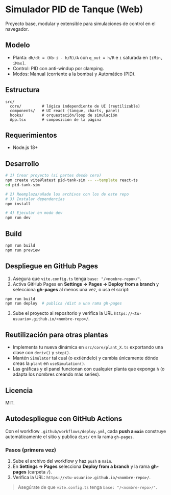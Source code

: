 # Simulador PID de Tanque (Web)

Proyecto base, modular y extensible para simulaciones de control en el navegador.

## Modelo

- Planta: `dh/dt = (Kb·i - h/R)/A` con `q_out = h/R` e `i` saturada en `[iMin, iMax]`.
- Control: PID con anti-windup por clamping.
- Modos: Manual (corriente a la bomba) y Automático (PID).

## Estructura
```
src/
  core/         # lógica independiente de UI (reutilizable)
  components/   # UI react (tanque, charts, panel)
  hooks/        # orquestación/loop de simulación
  App.tsx       # composición de la página
```

## Requerimientos
- Node.js 18+

## Desarrollo
```bash
# 1) Crear proyecto (si partes desde cero)
npm create vite@latest pid-tank-sim -- --template react-ts
cd pid-tank-sim

# 2) Reemplaza/añade los archivos con los de este repo
# 3) Instalar dependencias
npm install

# 4) Ejecutar en modo dev
npm run dev
```

## Build
```bash
npm run build
npm run preview
```

## Despliegue en GitHub Pages
1. Asegura que `vite.config.ts` tenga `base: "/<nombre-repo>/"`.
2. Activa GitHub Pages en **Settings → Pages → Deploy from a branch** y selecciona **gh-pages** al menos una vez, o usa el script:
```bash
npm run build
npm run deploy  # publica /dist a una rama gh-pages
```
3. Sube el proyecto al repositorio y verifica la URL `https://<tu-usuario>.github.io/<nombre-repo>/`.

## Reutilización para otras plantas
- Implementa tu nueva dinámica en `src/core/plant_X.ts` exportando una clase con `deriv()` y `step()`.
- Mantén `Simulator` tal cual (o extiéndelo) y cambia únicamente dónde creas la `plant` en `useSimulation()`.
- Las gráficas y el panel funcionan con cualquier planta que exponga `h` (o adapta los nombres creando más series).

## Licencia
MIT.

## Autodespliegue con GitHub Actions
Con el workflow `.github/workflows/deploy.yml`, cada **push a `main`** construye automáticamente el sitio y publica `dist/` en la rama `gh-pages`.

### Pasos (primera vez)
1. Sube el archivo del workflow y haz `push` a `main`.
2. En **Settings → Pages** selecciona **Deploy from a branch** y la rama **gh-pages** (carpeta `/`).
3. Verifica la URL: `https://<tu-usuario>.github.io/<nombre-repo>/`.

> Asegúrate de que `vite.config.ts` tenga `base: "/<nombre-repo>/"`.
